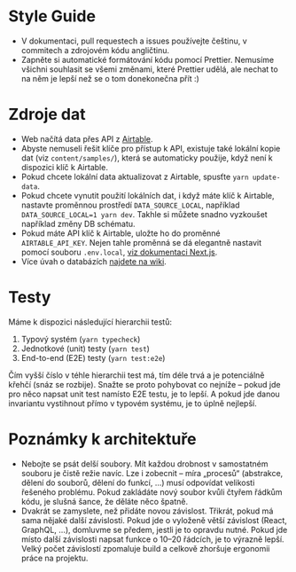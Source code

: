 # Style Guide

- V dokumentaci, pull requestech a issues používejte češtinu, v commitech a zdrojovém kódu angličtinu.
- Zapněte si automatické formátování kódu pomocí Prettier. Nemusíme všichni souhlasit se všemi změnami, které Prettier udělá, ale nechat to na něm je lepší než se o tom donekonečna přít :)

# Zdroje dat

- Web načítá data přes API z [Airtable](https://airtable.com).
- Abyste nemuseli řešit klíče pro přístup k API, existuje také lokální kopie dat (viz `content/samples/`), která se automaticky použije, když není k dispozici klíč k Airtable.
- Pokud chcete lokální data aktualizovat z Airtable, spusťte `yarn update-data`.
- Pokud chcete vynutit použití lokálních dat, i když máte klíč k Airtable, nastavte proměnnou prostředí `DATA_SOURCE_LOCAL`, například `DATA_SOURCE_LOCAL=1 yarn dev`. Takhle si můžete snadno vyzkoušet například změny DB schématu.
- Pokud máte API klíč k Airtable, uložte ho do proměnné `AIRTABLE_API_KEY`. Nejen tahle proměnná se dá elegantně nastavit pomocí souboru `.env.local`, [viz dokumentaci Next.js](https://nextjs.org/docs/basic-features/environment-variables#loading-environment-variables).
- Více úvah o databázích [najdete na wiki](https://github.com/cesko-digital/web/wiki/Databáze).

# Testy

Máme k dispozici následující hierarchii testů:

1. Typový systém (`yarn typecheck`)
2. Jednotkové (unit) testy (`yarn test`)
3. End-to-end (E2E) testy (`yarn test:e2e`)

Čím vyšší číslo v téhle hierarchii test má, tím déle trvá a je potenciálně křehčí (snáz se rozbije). Snažte se proto pohybovat co nejníže – pokud jde pro něco napsat unit test namísto E2E testu, je to lepší. A pokud jde danou invariantu vystihnout přímo v typovém systému, je to úplně nejlepší.

# Poznámky k architektuře

- Nebojte se psát delší soubory. Mít každou drobnost v samostatném souboru je čistě režie navíc. Lze i zobecnit – míra „procesů“ (abstrakce, dělení do souborů, dělení do funkcí, …) musí odpovídat velikosti řešeného problému. Pokud zakládáte nový soubor kvůli čtyřem řádkům kódu, je slušná šance, že děláte něco špatně.
- Dvakrát se zamyslete, než přidáte novou závislost. Třikrát, pokud má sama nějaké další závislosti. Pokud jde o vyloženě větší závislost (React, GraphQL, …), domluvme se předem, jestli je to opravdu nutné. Pokud jde místo další závislosti napsat funkce o 10–20 řádcích, je to výrazně lepší. Velký počet závislostí zpomaluje build a celkově zhoršuje ergonomii práce na projektu.
